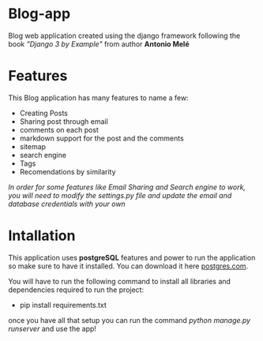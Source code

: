 # Blog-app
Blog web application created using the django framework following the book _"Django 3 by Example"_ from author **Antonio Melé**


# Features

This Blog application has many features to name a few:

- Creating Posts
- Sharing post through email
- comments on each post
- markdown support for the post and the comments
- sitemap
- search engine
- Tags
- Recomendations by similarity

_In order for some features like *Email Sharing* and *Search engine* to work, you will need to modify the *settings.py* file and update the email and database credentials with your own_

# Intallation
 
 This application uses **postgreSQL** features and power to run the application so make sure to have it installed. You can download it here [postgres.com](https://www.postgresql.org/download/). 
 
 You will have to run the following command to install all libraries and dependencies required to run the project:
 
 * pip install requirements.txt
 
 once you have all that setup you can run the command *_python manage.py runserver_* and use the app!


